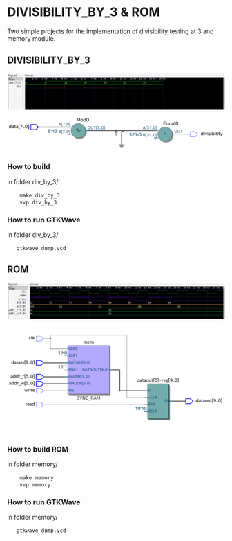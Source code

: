# DIVISIBILITY_BY_3 & ROM
 Two simple projects for the implementation of divisibility testing at 3 and memory module.

## DIVISIBILITY_BY_3
 ![My Image](images/div_by_3/img_1.png)
 ![My Image](images/div_by_3/img_2.png)
###  How to build 
in folder div_by_3/
```
    make div_by_3
    vvp div_by_3
```
###  How to run GTKWave
in folder div_by_3/
```
   gtkwave dump.vcd
```

## ROM

 ![My Image](images/memory/img_1.png)
 ![My Image](images/memory/img_2.png)
 
###  How to build ROM
in folder memory/
```
    make memory
    vvp memory
```
###  How to run GTKWave
in folder memory/
```
   gtkwave dump.vcd
```
